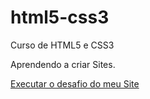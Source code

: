 # html5-css3
 Curso de HTML5 e CSS3

 Aprendendo a criar Sites.

<a href="https://pauloreducino.github.io/html5-css3/desafios/d010/android.html">Executar o desafio do meu Site</a>
